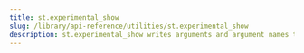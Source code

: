 ```yaml
---
title: st.experimental_show
slug: /library/api-reference/utilities/st.experimental_show
description: st.experimental_show writes arguments and argument names to your app for debugging purposes.
---
```


<Autofunction function="streamlit.experimental_show" />
